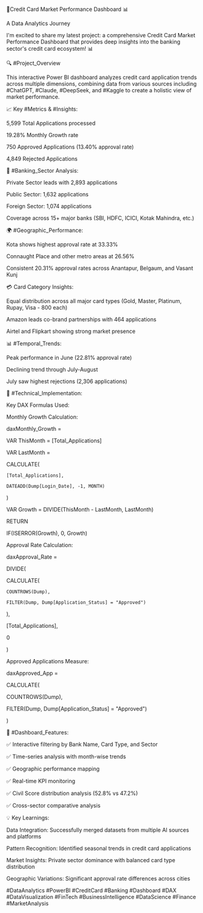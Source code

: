 🚀Credit Card Market Performance Dashboard 📊

A Data Analytics Journey

I'm excited to share my latest project: a comprehensive Credit Card Market Performance Dashboard that provides deep insights into the banking sector's credit card ecosystem! 📊

🔍 #Project_Overview

This interactive Power BI dashboard analyzes credit card application trends across multiple dimensions, combining data from various sources including #ChatGPT, #Claude, #DeepSeek, and #Kaggle to create a holistic view of market performance.

📈 Key #Metrics & #Insights:



5,599 Total Applications processed

19.28% Monthly Growth rate

750 Approved Applications (13.40% approval rate)

4,849 Rejected Applications



🏦 #Banking_Sector Analysis:



Private Sector leads with 2,893 applications

Public Sector: 1,632 applications

Foreign Sector: 1,074 applications

Coverage across 15+ major banks (SBI, HDFC, ICICI, Kotak Mahindra, etc.)



🌍 #Geographic_Performance:



Kota shows highest approval rate at 33.33%

Connaught Place and other metro areas at 26.56%

Consistent 20.31% approval rates across Anantapur, Belgaum, and Vasant Kunj



💳 Card Category Insights:



Equal distribution across all major card types (Gold, Master, Platinum, Rupay, Visa - 800 each)

Amazon leads co-brand partnerships with 464 applications

Airtel and Flipkart showing strong market presence



📊 #Temporal_Trends:



Peak performance in June (22.81% approval rate)

Declining trend through July-August

July saw highest rejections (2,306 applications)



🔧 #Technical_Implementation:

Key DAX Formulas Used:

Monthly Growth Calculation:

daxMonthly_Growth = 

VAR ThisMonth = [Total_Applications]

VAR LastMonth = 

  CALCULATE(

    [Total_Applications],

    DATEADD(Dump[Login_Date], -1, MONTH)

  )

VAR Growth = DIVIDE(ThisMonth - LastMonth, LastMonth)

RETURN

  IF(ISERROR(Growth), 0, Growth)

Approval Rate Calculation:

daxApproval_Rate = 

DIVIDE(

  CALCULATE(

    COUNTROWS(Dump),

    FILTER(Dump, Dump[Application_Status] = "Approved")

  ),

  [Total_Applications],

  0

)

Approved Applications Measure:

daxApproved_App = 

CALCULATE(

  COUNTROWS(Dump),

  FILTER(Dump, Dump[Application_Status] = "Approved")

)

🎯 #Dashboard_Features:

✅ Interactive filtering by Bank Name, Card Type, and Sector

✅ Time-series analysis with month-wise trends

✅ Geographic performance mapping

✅ Real-time KPI monitoring

✅ Civil Score distribution analysis (52.8% vs 47.2%)

✅ Cross-sector comparative analysis



💡 Key Learnings:



Data Integration: Successfully merged datasets from multiple AI sources and platforms

Pattern Recognition: Identified seasonal trends in credit card applications

Market Insights: Private sector dominance with balanced card type distribution

Geographic Variations: Significant approval rate differences across cities



#DataAnalytics #PowerBI #CreditCard #Banking #Dashboard #DAX #DataVisualization #FinTech #BusinessIntelligence #DataScience #Finance #MarketAnalysis
